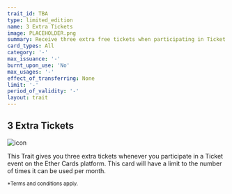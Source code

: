 ```yaml
---
trait_id: TBA
type: limited_edition
name: 3 Extra Tickets
image: PLACEHOLDER.png
summary: Receive three extra free tickets when participating in Ticket events.
card_types: All
category: '-'
max_issuance: '-'
burnt_upon_use: 'No'
max_usages: '-'
effect_of_transferring: None
limit: '-'
period_of_validity: '-'
layout: trait
---
```


## 3 Extra Tickets

![icon](/assets/images/trait-icons/{{page.image}})

This Trait gives you three extra tickets whenever you participate in a Ticket event on the Ether Cards platform. This card will have a limit to the number of times it can be used per month. 

<small>*Terms and conditions apply.</small>

